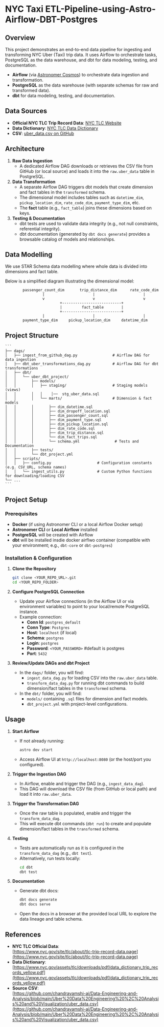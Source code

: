# NYC Taxi  ETL-Pipeline-using-Astro-Airflow-DBT-Postgres

## Overview
This project demonstrates an end-to-end data pipeline for ingesting and transforming NYC Uber (Taxi) trip data. It uses Airflow to orchestrate tasks, PostgreSQL as the data warehouse, and dbt for data modeling, testing, and documentation.
- **Airflow** (via [Astronomer Cosmos](https://docs.astronomer.io/astro/cloud/cosmos)) to orchestrate data ingestion and transformation.
- **PostgreSQL** as the data warehouse (with separate schemas for raw and transformed data).
- **dbt** for data modeling, testing, and documentation.

## Data Sources
- **Official NYC TLC Trip Record Data**: [NYC TLC Website](https://www.nyc.gov/site/tlc/about/tlc-trip-record-data.page)  
- **Data Dictionary**: [NYC TLC Data Dictionary](https://www.nyc.gov/assets/tlc/downloads/pdf/data_dictionary_trip_records_yellow.pdf)  
- **CSV**: [uber_data.csv on GitHub](https://github.com/chandravamshi-ai/Data-Engineering-and-Analysis/blob/main/Uber%20Data%20Engineering%20%2C%20Analysis%20and%20Visualization/uber_data.csv)

## Architecture
1. **Raw Data Ingestion**  
   - A dedicated Airflow DAG downloads or retrieves the CSV file from GitHub (or local source) and loads it into the `raw.uber_data` table in PostgreSQL.
2. **Data Transformation**  
   - A separate Airflow DAG triggers dbt models that create dimension and fact tables in the `transformed` schema.  
   - The dimensional model includes tables such as `datetime_dim`, `pickup_location_dim`, `rate_code_dim`, `payment_type_dim`, etc.  
   - The **fact** table (e.g., `fact_table`) joins these dimensions based on keys.
3. **Testing & Documentation**  
   - dbt tests are used to validate data integrity (e.g., not null constraints, referential integrity).  
   - dbt documentation (generated by `dbt docs generate`) provides a browsable catalog of models and relationships.

## Data Modelling
  We use STAR Schema data modelling where whole data is divided into dimensions and fact table. 
  
  Below is a simplified diagram illustrating the dimensional model:
  
  ```
          passenger_count_dim       trip_distance_dim      rate_code_dim
                   |                      |                      |
                   v                      v                      v
                           +---------------------------+
                           |         fact_table        |
                           +---------------------------+
                   |                      |                      |
          payment_type_dim     pickup_location_dim     datetime_dim
  ```

 ## Project Structure
 
    ```
    ├── dags/
    │   ├── ingest_from_github_dag.py                # Airflow DAG for data ingestion
    │   ├── dbt_uber_transformations_dag.py          # Airflow DAG for dbt transformations
    │   ├── dbt/
    │   │   └── uber_dbt_project/
    │   │       ├── models/
    │   │       │   ├── staging/                     # Staging models (views)
    │   │       │   │    │──  stg_uber_data.sql
    │   │       │   └── marts/                       # Dimension & fact models
    │   │       │       ├── dim_datetime.sql
    │   │       │       ├── dim_dropoff_location.sql
    │   │       │       ├── dim_passenger_count.sql
    │   │       │       ├── dim_payment_type.sql
    │   │       │       ├── dim_pickup_location.sql
    │   │       │       ├── dim_rate_code.sql
    │   │       │       ├── dim_trip_distance.sql
    │   │       │       └── dim_fact_trips.sql   
    │   │       │       └── schema.yml                # Tests and Documentation          
    │   │       ├── tests/                    
    │   │       └── dbt_project.yml
    │   ├── scripts/
    │   │   ├── config.py                     # Configuration constants (e.g. CSV_URL, schema names)
    │   │   └── ingest_utils.py               # Custom Python functions for downloading/loading CSV
    └── ...
    ```



## Project Setup

### Prerequisites
- **Docker** (if using Astronomer CLI or a local Airflow Docker setup)
- **Astronomer CLI** or **Local Airflow** installed
- **PostgreSQL** will be created with Airflow
- **dbt** will be installed insdie docker airflwo container (compatible with your environment; e.g., `dbt-core` or `dbt-postgres`)

### Installation & Configuration

1. **Clone the Repository**
   ```bash
   git clone <YOUR_REPO_URL>.git
   cd <YOUR_REPO_FOLDER>
   ```
2. **Configure PostgreSQL Connection**
   - Update your Airflow connections (in the Airflow UI or via environment variables) to point to your local/remote PostgreSQL instance.  
   - Example connection:  
     - **Conn Id**: `postgres_default`  
     - **Conn Type**: `Postgres`  
     - **Host**: `localhost` (if local)  
     - **Schema**: `postgres`  
     - **Login**: `postgres`  
     - **Password**: `<YOUR_PASSWORD>`  #default is postgres
     - **Port**: `5432`

3. **Review/Update DAGs and dbt Project**
   - In the `dags/` folder, you will find:
     - `ingest_data_dag.py` for loading CSV into the `raw.uber_data` table.
     - `transform_data_dag.py` for running dbt commands to build dimension/fact tables in the `transformed` schema.
   - In the `dbt/` folder, you will find:
     - `models/` containing `.sql` files for dimension and fact models.
     - `dbt_project.yml` with project-level configurations.

## Usage

1. **Start Airflow**
   - If not already running:
     ```bash
     astro dev start
     ```
   - Access Airflow UI at `http://localhost:8080` (or the host/port you configured).

2. **Trigger the Ingestion DAG**
   - In Airflow, enable and trigger the DAG (e.g., `ingest_data_dag`).  
   - This DAG will download the CSV file (from GitHub or local path) and load it into `raw.uber_data`.

3. **Trigger the Transformation DAG**
   - Once the raw table is populated, enable and trigger the `transform_data_dag`.  
   - This will execute dbt commands (`dbt run`) to create and populate dimension/fact tables in the `transformed` schema.

4. **Testing**
   - Tests are automatically run as it is configured in the `transform_data_dag` (e.g., `dbt test`).  
   - Alternatively, run tests locally:
     ```bash
     cd dbt
     dbt test
     ```

5. **Documentation**
   - Generate dbt docs:
     ```bash
     dbt docs generate
     dbt docs serve
     ```
   - Open the docs in a browser at the provided local URL to explore the data lineage and table schema.

## References
- **NYC TLC Official Data**:  
  [https://www.nyc.gov/site/tlc/about/tlc-trip-record-data.page](https://www.nyc.gov/site/tlc/about/tlc-trip-record-data.page)  
- **Data Dictionary**:  
  [https://www.nyc.gov/assets/tlc/downloads/pdf/data_dictionary_trip_records_yellow.pdf](https://www.nyc.gov/assets/tlc/downloads/pdf/data_dictionary_trip_records_yellow.pdf)  
- **Source CSV**:  
  [https://github.com/chandravamshi-ai/Data-Engineering-and-Analysis/blob/main/Uber%20Data%20Engineering%20%2C%20Analysis%20and%20Visualization/uber_data.csv](https://github.com/chandravamshi-ai/Data-Engineering-and-Analysis/blob/main/Uber%20Data%20Engineering%20%2C%20Analysis%20and%20Visualization/uber_data.csv)

